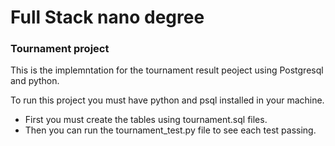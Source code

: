 # Full Stack nano degree
### Tournament project
This is the implemntation for the tournament result peoject using Postgresql and python.

To run this project you must have python and psql installed in your machine.
- First you must create the tables using tournament.sql files.
- Then you can run the tournament_test.py file to see each test passing.



